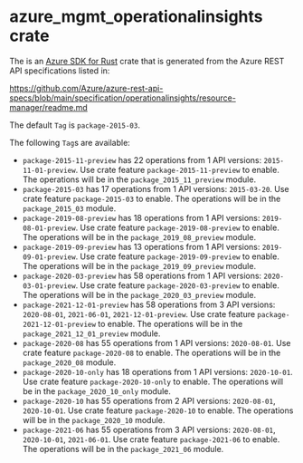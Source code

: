 # azure_mgmt_operationalinsights crate

The is an [Azure SDK for Rust](https://github.com/Azure/azure-sdk-for-rust) crate that is generated from the Azure REST API specifications listed in:

https://github.com/Azure/azure-rest-api-specs/blob/main/specification/operationalinsights/resource-manager/readme.md

The default `Tag` is `package-2015-03`.

The following `Tag`s are available:

- `package-2015-11-preview` has 22 operations from 1 API versions: `2015-11-01-preview`. Use crate feature `package-2015-11-preview` to enable. The operations will be in the `package_2015_11_preview` module.
- `package-2015-03` has 17 operations from 1 API versions: `2015-03-20`. Use crate feature `package-2015-03` to enable. The operations will be in the `package_2015_03` module.
- `package-2019-08-preview` has 18 operations from 1 API versions: `2019-08-01-preview`. Use crate feature `package-2019-08-preview` to enable. The operations will be in the `package_2019_08_preview` module.
- `package-2019-09-preview` has 13 operations from 1 API versions: `2019-09-01-preview`. Use crate feature `package-2019-09-preview` to enable. The operations will be in the `package_2019_09_preview` module.
- `package-2020-03-preview` has 58 operations from 1 API versions: `2020-03-01-preview`. Use crate feature `package-2020-03-preview` to enable. The operations will be in the `package_2020_03_preview` module.
- `package-2021-12-01-preview` has 58 operations from 3 API versions: `2020-08-01`, `2021-06-01`, `2021-12-01-preview`. Use crate feature `package-2021-12-01-preview` to enable. The operations will be in the `package_2021_12_01_preview` module.
- `package-2020-08` has 55 operations from 1 API versions: `2020-08-01`. Use crate feature `package-2020-08` to enable. The operations will be in the `package_2020_08` module.
- `package-2020-10-only` has 18 operations from 1 API versions: `2020-10-01`. Use crate feature `package-2020-10-only` to enable. The operations will be in the `package_2020_10_only` module.
- `package-2020-10` has 55 operations from 2 API versions: `2020-08-01`, `2020-10-01`. Use crate feature `package-2020-10` to enable. The operations will be in the `package_2020_10` module.
- `package-2021-06` has 55 operations from 3 API versions: `2020-08-01`, `2020-10-01`, `2021-06-01`. Use crate feature `package-2021-06` to enable. The operations will be in the `package_2021_06` module.